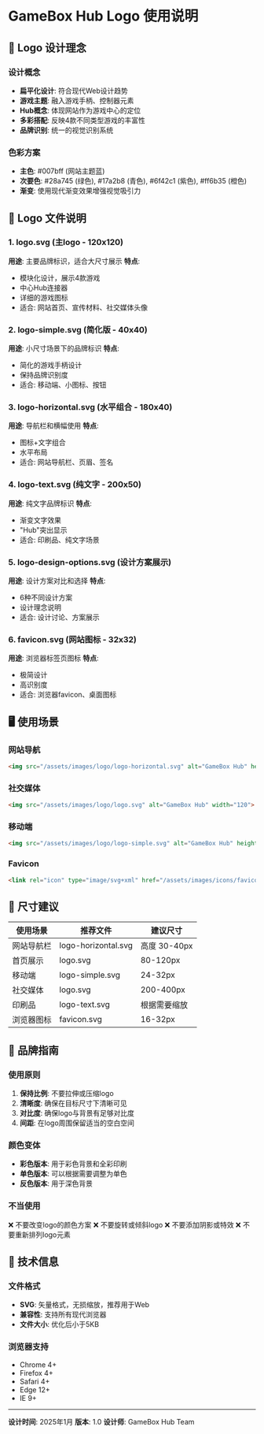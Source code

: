 # GameBox Hub Logo 使用说明

## 🎨 Logo 设计理念

### 设计概念
- **扁平化设计**: 符合现代Web设计趋势
- **游戏主题**: 融入游戏手柄、控制器元素
- **Hub概念**: 体现网站作为游戏中心的定位
- **多彩搭配**: 反映4款不同类型游戏的丰富性
- **品牌识别**: 统一的视觉识别系统

### 色彩方案
- **主色**: #007bff (网站主题蓝)
- **次要色**: #28a745 (绿色), #17a2b8 (青色), #6f42c1 (紫色), #ff6b35 (橙色)
- **渐变**: 使用现代渐变效果增强视觉吸引力

## 📁 Logo 文件说明

### 1. logo.svg (主logo - 120x120)
**用途**: 主要品牌标识，适合大尺寸展示
**特点**: 
- 模块化设计，展示4款游戏
- 中心Hub连接器
- 详细的游戏图标
- 适合: 网站首页、宣传材料、社交媒体头像

### 2. logo-simple.svg (简化版 - 40x40)
**用途**: 小尺寸场景下的品牌标识
**特点**:
- 简化的游戏手柄设计
- 保持品牌识别度
- 适合: 移动端、小图标、按钮

### 3. logo-horizontal.svg (水平组合 - 180x40)
**用途**: 导航栏和横幅使用
**特点**:
- 图标+文字组合
- 水平布局
- 适合: 网站导航栏、页眉、签名

### 4. logo-text.svg (纯文字 - 200x50)
**用途**: 纯文字品牌标识
**特点**:
- 渐变文字效果
- "Hub"突出显示
- 适合: 印刷品、纯文字场景

### 5. logo-design-options.svg (设计方案展示)
**用途**: 设计方案对比和选择
**特点**:
- 6种不同设计方案
- 设计理念说明
- 适合: 设计讨论、方案展示

### 6. favicon.svg (网站图标 - 32x32)
**用途**: 浏览器标签页图标
**特点**:
- 极简设计
- 高识别度
- 适合: 浏览器favicon、桌面图标

## 🖥️ 使用场景

### 网站导航
```html
<img src="/assets/images/logo/logo-horizontal.svg" alt="GameBox Hub" height="30">
```

### 社交媒体
```html
<img src="/assets/images/logo/logo.svg" alt="GameBox Hub" width="120">
```

### 移动端
```html
<img src="/assets/images/logo/logo-simple.svg" alt="GameBox Hub" height="40">
```

### Favicon
```html
<link rel="icon" type="image/svg+xml" href="/assets/images/icons/favicon.svg">
```

## 📐 尺寸建议

| 使用场景 | 推荐文件 | 建议尺寸 |
|---------|----------|----------|
| 网站导航栏 | logo-horizontal.svg | 高度 30-40px |
| 首页展示 | logo.svg | 80-120px |
| 移动端 | logo-simple.svg | 24-32px |
| 社交媒体 | logo.svg | 200-400px |
| 印刷品 | logo-text.svg | 根据需要缩放 |
| 浏览器图标 | favicon.svg | 16-32px |

## 🎯 品牌指南

### 使用原则
1. **保持比例**: 不要拉伸或压缩logo
2. **清晰度**: 确保在目标尺寸下清晰可见
3. **对比度**: 确保logo与背景有足够对比度
4. **间距**: 在logo周围保留适当的空白空间

### 颜色变体
- **彩色版本**: 用于彩色背景和全彩印刷
- **单色版本**: 可以根据需要调整为单色
- **反色版本**: 用于深色背景

### 不当使用
❌ 不要改变logo的颜色方案
❌ 不要旋转或倾斜logo
❌ 不要添加阴影或特效
❌ 不要重新排列logo元素

## 🔧 技术信息

### 文件格式
- **SVG**: 矢量格式，无损缩放，推荐用于Web
- **兼容性**: 支持所有现代浏览器
- **文件大小**: 优化后小于5KB

### 浏览器支持
- Chrome 4+
- Firefox 4+
- Safari 4+
- Edge 12+
- IE 9+

---

**设计时间**: 2025年1月
**版本**: 1.0
**设计师**: GameBox Hub Team 